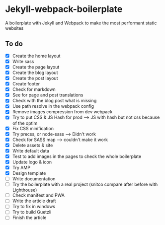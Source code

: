 # Jekyll-webpack-boilerplate
A boilerplate with Jekyll and Webpack to make the most performant static websites

## To do
- [x] Create the home layout
- [x] Write sass
- [x] Create the page layout
- [x] Create the blog layout
- [x] Create the post layout
- [x] Create footer
- [x] Check for markdown
- [x] See for page and post translations
- [x] Check with the blog post what is missing
- [x] Use path resolve in the webpack config
- [x] Remove images compression from dev webpack
- [x] Try to put CSS & JS Hash for prod --> JS with hash but not css because of the optim
- [x] Fix CSS minification
- [x] Try precss, or node-sass --> Didn't work
- [x] Check for SASS map --> couldn't make it work
- [x] Delete assets & site
- [x] Write default data
- [x] Test to add images in the pages to check the whole boilerplate
- [x] Update logo & icon
- [x] Try AMP
- [x] Design template
- [ ] Write documentation
- [ ] Try the boilerplate with a real project (snitco compare after before with Lighthouse)
- [ ] Check manifest and PWA
- [ ] Write the article draft
- [ ] Try to fix in windows
- [ ] Try to build Guetzli
- [ ] Finish the article
